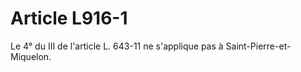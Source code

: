 # Article L916-1

Le 4° du III de l'article L. 643-11 ne s'applique pas à Saint-Pierre-et-Miquelon.
